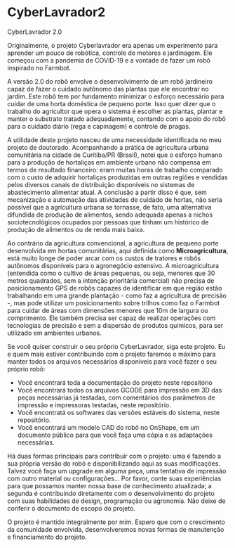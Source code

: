 # CyberLavrador2
CyberLavrador 2.0

Originalmente, o projeto Cyberlavrador era apenas um experimento para aprender um pouco de robótica, controle de motores e jardinagem. Ele começou com a pandemia de COVID-19 e a vontade de fazer um robô inspirado no Farmbot.

A versão 2.0 do robô envolve o desenvolvimento de um robô jardineiro capaz de fazer o cuidado autônomo das plantas que ele encontrar no jardim. Este robô tem por fundamento minimizar o esforço necessário para cuidar de uma horta doméstica de pequeno porte. Isso quer dizer que o trabalho do agricultor que opera o sistema é escolher as plantas, plantar e manter o substrato tratado adequadamente, contando com o apoio do robô para o cuidado diário (rega e capinagem) e controle de pragas.

A utilidade deste projeto nasceu de uma necessidade identificada no meu projeto de doutorado. Acompanhando a prática de agricultura urbana comunitária na cidade de Curitiba/PR (Brasil), notei que o esforço humano para a produção de hortaliças em ambiente urbano não compensa em termos de resultado financeiro: eram muitas horas de trabalho comparado com o custo de adquirir hortaliças produzidas em outras regiões e vendidas pelos diversos canais de distribuição disponíveis no sistemas de abastecimento alimentar atual. A conclusão a partir disso é que, sem mecanização e automação das atividades de cuidado de hortas, não seria possível que a agricultura urbana se tornasse, de fato, uma alternativa difundida de produção de alimentos, sendo adequada apenas a nichos sociotecnológicos ocupados por pessoas que tinham um histórico de produção de alimentos ou de renda mais baixa.

Ao contrário da agricultura convencional, a agricultura de pequeno porte desenvolvida em hortas comunitárias, aqui definida como <b>Microagricultura</b>, está muito longe de poder arcar com os custos de tratores e robôs autônomos disponíveis para o agronegócio extensivo. A microagricultura (entendida como o cultivo de áreas pequenas, ou seja, menores que 30 metros quadrados, sem a intenção prioritária comercial) não precisa de posicionamento GPS de robôs capazes de identificar em que região estão trabalhando em uma grande plantação - como faz a agricultura de precisão -, mas pode utilizar um posicionamento sobre trilhos como faz o Farmbot para cuidar de áreas com dimensões menores que 10m de largura ou comprimento. Ele também precisa ser capaz de realizar operações com tecnologias de precisão e sem a dispersão de produtos químicos, para ser utilizado em ambientes urbanos.

Se você quiser construir o seu próprio CyberLavrador, siga este projeto. Eu e quem mais estiver contribuindo com o projeto faremos o máximo para manter todos os arquivos necessários disponíveis para você fazer o seu próprio robô:
- Você encontrará toda a documentação do projeto neste repositório
- Você encontrará todos os arquivos GCODE para impressão em 3D das peças necessárias já testadas, com comentários dos parâmetros de impressão e impressoras testadas, neste repositório.
- Você encontratá os softwares das versões estáveis do sistema, neste repositório.
- Você encontrará um modelo CAD do robô no OnShape, em um documento público para que você faça uma cópia e as adaptações necessárias.

Há duas formas principais para contribuir com o projeto: uma é fazendo a sua própria versão do robô e disponibilizando aqui as suas modificações. Talvez você faça um upgrade em alguma peça, uma tentativa de impressão com outro material ou configurações... Por favor, conte suas experiências para que possamos manter nossa base de conhecimento atualizada; a segunda é contribuindo diretamente com o desenvolvimento do projeto com suas habilidades de design, programação ou agronomia. Não deixe de conferir o documento de escopo do projeto.

O projeto é mantido integralmente por mim. Espero que com o crescimento da comunidade envolvida, desenvolveremos novas formas de manutenção e financiamento do projeto.
